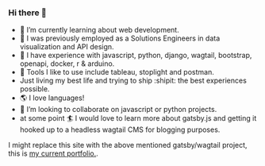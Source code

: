 ### Hi there 👋

- 🌱 I’m currently learning about web development.
- 🔭 I was previously employed as a Solutions Engineers in data visualization and API design.
- :floppy_disk: I have experience with javascript, python, django, wagtail, bootstrap, openapi, docker, r & arduino.
- :wrench: Tools I like to use include tableau, stoplight and postman.
- Just living my best life and trying to ship :shipit: the best experiences possible.
- :earth_americas: I love languages!
- 👯 I’m looking to collaborate on javascript or python projects.
- at some point :surfer: I would love to learn more about gatsby.js and getting it hooked up to a headless wagtail CMS for blogging purposes.

I might replace this site with the above mentioned gatsby/wagtail project, this is [my current portfolio.](https://stephenlprice.github.io/portfolio/).

<!--
**stephenlprice/stephenlprice** is a ✨ _special_ ✨ repository because its `README.md` (this file) appears on your GitHub profile.

Here are some ideas to get you started:

- 🔭 I’m currently working on ...
- 🌱 I’m currently learning ...
- 👯 I’m looking to collaborate on ...
- 🤔 I’m looking for help with ...
- 💬 Ask me about ...
- 📫 How to reach me: ...
- 😄 Pronouns: ...
- ⚡ Fun fact: ...
-->
